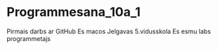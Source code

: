# Programmesana_10a_1
Pirmais darbs ar GitHub
Es macos Jelgavas 5.vidusskola
Es esmu labs programmetajs
